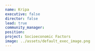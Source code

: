 ```yaml
---
name: Kripa
executive: false
director: false
lead: true
community_manager: 
position:  
project: Socioeconomic Factors
image: ../assets/default_exec_image.png
---
```


